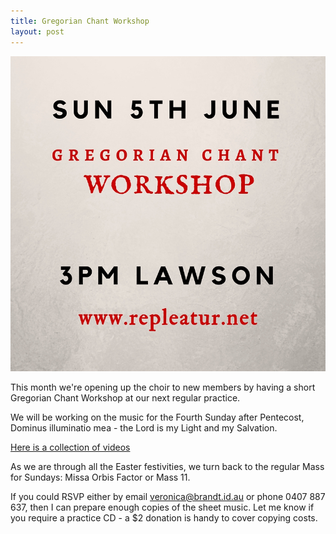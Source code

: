 ```yaml
---
title: Gregorian Chant Workshop
layout: post
---
```


![Workshop Sun 5th June 3pm Lawson](/images/workshop5june.jpg)

This month we're opening up the choir to new members by having a short Gregorian Chant Workshop at our next regular practice.

We will be working on the music for the Fourth Sunday after Pentecost, Dominus illuminatio mea - the Lord is my Light and my Salvation.

[Here is a collection of videos](https://vimeo.com/album/3962301)

As we are through all the Easter festivities, we turn back to the regular Mass for Sundays: Missa Orbis Factor or Mass 11.

If you could RSVP either by email [veronica@brandt.id.au](mailto:veronica@brandt.id.au)	or phone 0407 887 637, then I can prepare enough copies of the sheet music.  Let me know if you require a practice CD - a $2 donation is handy to cover copying costs.


